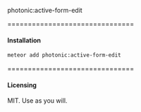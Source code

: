 photonic:active-form-edit

===============================
#### Installation  

````bash
meteor add photonic:active-form-edit
````


===============================
#### Licensing  

MIT.  Use as you will.
